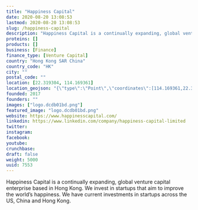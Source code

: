 ```yaml
---
title: "Happiness Capital"
date: 2020-08-20 13:08:53
lastmod: 2020-08-20 13:08:53
slug: /happiness-capital
description: "Happiness Capital is a continually expanding, global venture capital enterprise based in Hong Kong. We invest in startups that aim to improve the world’s happiness. We have current investments in startups across the US, China and Hong Kong."
proteins: []
products: []
business: [Finance]
finance_type: [Venture Capital]
country: "Hong Kong SAR China"
country_code: "HK"
city: ""
postal_code: ""
location: [22.319304, 114.169361]
location_geojson: "{\"type\":\"Point\",\"coordinates\":[114.169361,22.319304]}"
founded: 2017
founders: ""
images: ["logo.dcdb01bd.png"]
featured_image: "logo.dcdb01bd.png"
website: https://www.happinesscapital.com/
linkedin: https://www.linkedin.com/company/happiness-capital-limited
twitter: 
instagram: 
facebook: 
youtube: 
crunchbase: 
draft: false
weight: 5000
uuid: 7553
---
```

Happiness Capital is a continually expanding, global venture capital enterprise based in Hong Kong. We invest in startups that aim to improve the world’s happiness. We have current investments in startups across the US, China and Hong Kong.
